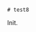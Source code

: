                                                                                                                                                                                                                                                                                                                                                                                                                                                                                                                           # test8

Init.
